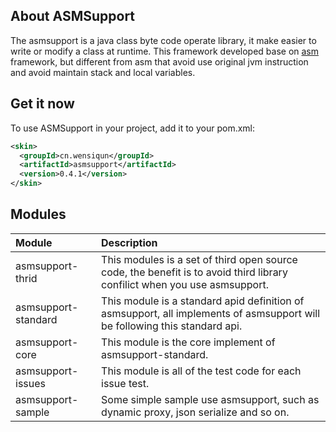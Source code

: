 ## About ASMSupport

The asmsupport is a java class byte code operate library, it make easier to write or modify a class at runtime. This framework developed base on [asm](http://asm.ow2.org/) framework, but different from asm that avoid use original jvm instruction and avoid maintain stack and local variables.

## Get it now

To use ASMSupport in your project, add it to your pom.xml:

```xml
<skin>
  <groupId>cn.wensiqun</groupId>
  <artifactId>asmsupport</artifactId>
  <version>0.4.1</version>
</skin>
```

## Modules

| Module|Description|
|:-------------|:-------------|
|asmsupport-thrid|This modules is a set of third open source code, the benefit is to avoid third library confilict when you use asmsupport.|
|asmsupport-standard|This module is a standard apid definition of asmsupport, all implements of asmsupport will be following this standard api.|
|asmsupport-core|This module is the core implement of asmsupport-standard.|
|asmsupport-issues|This module is all of the test code for each issue test.|
|asmsupport-sample|Some simple sample use asmsupport, such as dynamic proxy, json serialize and so on.|
